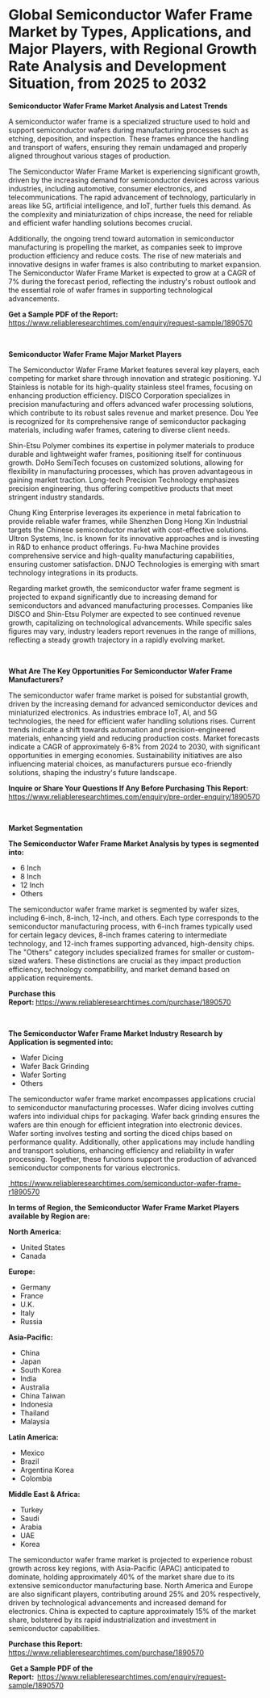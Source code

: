 <p><h1>Global Semiconductor Wafer Frame Market by Types, Applications, and Major Players, with Regional Growth Rate Analysis and Development Situation, from 2025 to 2032</h1></p><p><strong>Semiconductor Wafer Frame Market Analysis and Latest Trends</strong></p>
<p><p>A semiconductor wafer frame is a specialized structure used to hold and support semiconductor wafers during manufacturing processes such as etching, deposition, and inspection. These frames enhance the handling and transport of wafers, ensuring they remain undamaged and properly aligned throughout various stages of production.</p><p>The Semiconductor Wafer Frame Market is experiencing significant growth, driven by the increasing demand for semiconductor devices across various industries, including automotive, consumer electronics, and telecommunications. The rapid advancement of technology, particularly in areas like 5G, artificial intelligence, and IoT, further fuels this demand. As the complexity and miniaturization of chips increase, the need for reliable and efficient wafer handling solutions becomes crucial.</p><p>Additionally, the ongoing trend toward automation in semiconductor manufacturing is propelling the market, as companies seek to improve production efficiency and reduce costs. The rise of new materials and innovative designs in wafer frames is also contributing to market expansion. The Semiconductor Wafer Frame Market is expected to grow at a CAGR of 7% during the forecast period, reflecting the industry's robust outlook and the essential role of wafer frames in supporting technological advancements.</p></p>
<p><strong>Get a Sample PDF of the Report:&nbsp;</strong> <a href="https://www.reliableresearchtimes.com/enquiry/request-sample/1890570?utm_campaign=3210&utm_medium=2&utm_source=Github&utm_content=ia&utm_term=12042025&utm_id=semiconductor-wafer-frame">https://www.reliableresearchtimes.com/enquiry/request-sample/1890570</a></p>
<p>&nbsp;</p>
<p><strong>Semiconductor Wafer Frame Major Market Players</strong></p>
<p><p>The Semiconductor Wafer Frame Market features several key players, each competing for market share through innovation and strategic positioning. YJ Stainless is notable for its high-quality stainless steel frames, focusing on enhancing production efficiency. DISCO Corporation specializes in precision manufacturing and offers advanced wafer processing solutions, which contribute to its robust sales revenue and market presence. Dou Yee is recognized for its comprehensive range of semiconductor packaging materials, including wafer frames, catering to diverse client needs.</p><p>Shin-Etsu Polymer combines its expertise in polymer materials to produce durable and lightweight wafer frames, positioning itself for continuous growth. DoHo SemiTech focuses on customized solutions, allowing for flexibility in manufacturing processes, which has proven advantageous in gaining market traction. Long-tech Precision Technology emphasizes precision engineering, thus offering competitive products that meet stringent industry standards.</p><p>Chung King Enterprise leverages its experience in metal fabrication to provide reliable wafer frames, while Shenzhen Dong Hong Xin Industrial targets the Chinese semiconductor market with cost-effective solutions. Ultron Systems, Inc. is known for its innovative approaches and is investing in R&D to enhance product offerings. Fu-hwa Machine provides comprehensive service and high-quality manufacturing capabilities, ensuring customer satisfaction. DNJO Technologies is emerging with smart technology integrations in its products.</p><p>Regarding market growth, the semiconductor wafer frame segment is projected to expand significantly due to increasing demand for semiconductors and advanced manufacturing processes. Companies like DISCO and Shin-Etsu Polymer are expected to see continued revenue growth, capitalizing on technological advancements. While specific sales figures may vary, industry leaders report revenues in the range of millions, reflecting a steady growth trajectory in a rapidly evolving market.</p></p>
<p>&nbsp;</p>
<p><strong>What Are The Key Opportunities For Semiconductor Wafer Frame Manufacturers?</strong></p>
<p><p>The semiconductor wafer frame market is poised for substantial growth, driven by the increasing demand for advanced semiconductor devices and miniaturized electronics. As industries embrace IoT, AI, and 5G technologies, the need for efficient wafer handling solutions rises. Current trends indicate a shift towards automation and precision-engineered materials, enhancing yield and reducing production costs. Market forecasts indicate a CAGR of approximately 6-8% from 2024 to 2030, with significant opportunities in emerging economies. Sustainability initiatives are also influencing material choices, as manufacturers pursue eco-friendly solutions, shaping the industry's future landscape.</p></p>
<p><strong>Inquire or Share Your Questions If Any Before Purchasing This Report:</strong> <a href="https://www.reliableresearchtimes.com/enquiry/pre-order-enquiry/1890570?utm_campaign=3210&utm_medium=2&utm_source=Github&utm_content=ia&utm_term=12042025&utm_id=semiconductor-wafer-frame">https://www.reliableresearchtimes.com/enquiry/pre-order-enquiry/1890570</a></p>
<p>&nbsp;</p>
<p><strong>Market Segmentation</strong></p>
<p><strong>The Semiconductor Wafer Frame Market Analysis by types is segmented into:</strong></p>
<p><ul><li>6 Inch</li><li>8 Inch</li><li>12 Inch</li><li>Others</li></ul></p>
<p><p>The semiconductor wafer frame market is segmented by wafer sizes, including 6-inch, 8-inch, 12-inch, and others. Each type corresponds to the semiconductor manufacturing process, with 6-inch frames typically used for certain legacy devices, 8-inch frames catering to intermediate technology, and 12-inch frames supporting advanced, high-density chips. The "Others" category includes specialized frames for smaller or custom-sized wafers. These distinctions are crucial as they impact production efficiency, technology compatibility, and market demand based on application requirements.</p></p>
<p><strong>Purchase this Report:&nbsp;</strong><a href="https://www.reliableresearchtimes.com/purchase/1890570?utm_campaign=3210&utm_medium=2&utm_source=Github&utm_content=ia&utm_term=12042025&utm_id=semiconductor-wafer-frame">https://www.reliableresearchtimes.com/purchase/1890570</a></p>
<p>&nbsp;</p>
<p><strong>The Semiconductor Wafer Frame Market Industry Research by Application is segmented into:</strong></p>
<p><ul><li>Wafer Dicing</li><li>Wafer Back Grinding</li><li>Wafer Sorting</li><li>Others</li></ul></p>
<p><p>The semiconductor wafer frame market encompasses applications crucial to semiconductor manufacturing processes. Wafer dicing involves cutting wafers into individual chips for packaging. Wafer back grinding ensures the wafers are thin enough for efficient integration into electronic devices. Wafer sorting involves testing and sorting the diced chips based on performance quality. Additionally, other applications may include handling and transport solutions, enhancing efficiency and reliability in wafer processing. Together, these functions support the production of advanced semiconductor components for various electronics.</p></p>
<p><a href="https://www.reliableresearchtimes.com/semiconductor-wafer-frame-r1890570?utm_campaign=3210&utm_medium=2&utm_source=Github&utm_content=ia&utm_term=12042025&utm_id=semiconductor-wafer-frame">&nbsp;https://www.reliableresearchtimes.com/semiconductor-wafer-frame-r1890570</a></p>
<p><strong>In terms of Region, the Semiconductor Wafer Frame Market Players available by Region are:</strong></p>
<p>
    <p> <strong> North America: </strong>
        <ul>
            <li>United States</li>
            <li>Canada</li>
        </ul>
        </p> 
    <p> <strong> Europe: </strong>
        <ul>
            <li>Germany</li>
            <li>France</li>
            <li>U.K.</li>
            <li>Italy</li>
            <li>Russia</li>
        </ul>
        </p> 
    <p> <strong> Asia-Pacific: </strong>
        <ul>
            <li>China</li>
            <li>Japan</li>
            <li>South Korea</li>
            <li>India</li>
            <li>Australia</li>
            <li>China Taiwan</li>
            <li>Indonesia</li>
            <li>Thailand</li>
            <li>Malaysia</li>
        </ul>
        </p> 
    <p> <strong> Latin America: </strong>
        <ul>
            <li>Mexico</li>
            <li>Brazil</li>
            <li>Argentina Korea</li>
            <li>Colombia</li>
        </ul>
        </p> 
    <p> <strong> Middle East & Africa: </strong>
        <ul>
            <li>Turkey</li>
            <li>Saudi</li>
            <li>Arabia</li>
            <li>UAE</li>
            <li>Korea</li>
        </ul>
    </p>
    </p>
<p><p>The semiconductor wafer frame market is projected to experience robust growth across key regions, with Asia-Pacific (APAC) anticipated to dominate, holding approximately 40% of the market share due to its extensive semiconductor manufacturing base. North America and Europe are also significant players, contributing around 25% and 20% respectively, driven by technological advancements and increased demand for electronics. China is expected to capture approximately 15% of the market share, bolstered by its rapid industrialization and investment in semiconductor capabilities.</p></p>
<p><strong>Purchase this Report: </strong><a href="https://www.reliableresearchtimes.com/purchase/1890570?utm_campaign=3210&utm_medium=2&utm_source=Github&utm_content=ia&utm_term=12042025&utm_id=semiconductor-wafer-frame">https://www.reliableresearchtimes.com/purchase/1890570</a></p>
<p>&nbsp;<strong>Get a Sample PDF of the Report:&nbsp;&nbsp;</strong><a href="https://www.reliableresearchtimes.com/enquiry/request-sample/1890570?utm_campaign=3210&utm_medium=2&utm_source=Github&utm_content=ia&utm_term=12042025&utm_id=semiconductor-wafer-frame">https://www.reliableresearchtimes.com/enquiry/request-sample/1890570</a></p>
<p><strong></strong></p>
<p><p></p><p></p><p></p></p>